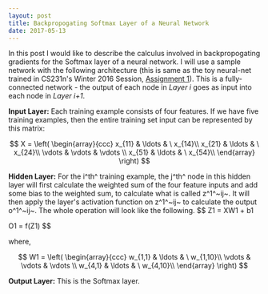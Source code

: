 ```yaml
---
layout: post
title: Backpropogating Softmax Layer of a Neural Network
date: 2017-05-13
---
```

In this post I would like to describe the calculus involved in backpropogating gradients for the Softmax layer of a neural network. I will use a sample network with the following architecture (this is same as the toy neural-net trained in CS231n's Winter 2016 Session, [Assignment 1](http://cs231n.github.io/assignments2016/assignment1/)). This is a fully-connected network - the output of each node in _Layer i_ goes as input into each node in _Layer i+1_.

**Input Layer:** Each training example consists of four features. If we have five training examples, then the entire training set input can be represented by this matrix:

$$
X = \left( \begin{array}{ccc}
x_{11} & \ldots & \ x_{14}\\
x_{21} & \ldots & \ x_{24}\\
\vdots & \vdots & \vdots \\
x_{51} & \ldots & \ x_{54}\\
\end{array} \right)
$$

**Hidden Layer:** For the i^th^ training example, the j^th^ node in this hidden layer will first calculate the weighted sum of the four feature inputs and add some bias to the weighted sum, to calculate what is called z^1^~ij~. It will then apply the layer's activation function on z^1^~ij~ to calculate the output o^1^~ij~. The whole operation will look like the following.
$$
Z1 = XW1 + b1

O1 = f(Z1)
$$

where,

$$
W1 = \left( \begin{array}{ccc}
w_{1,1} & \ldots & \ w_{1,10}\\
\vdots & \vdots & \vdots \\
w_{4,1} & \ldots & \ w_{4,10}\\
\end{array} \right)
$$



**Output Layer:** This is the Softmax layer.






